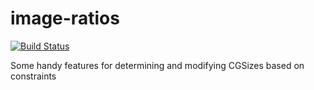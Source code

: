 image-ratios
============

[![Build Status](https://travis-ci.org/jessedc/orientation-ratios.png?branch=master)](https://travis-ci.org/jessedc/orientation-ratios)

Some handy features for determining and modifying CGSizes based on constraints
